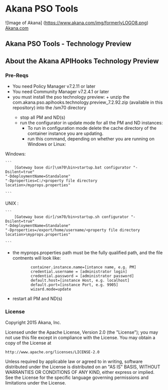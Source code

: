 # Akana PSO Tools
![Image of Akana] 
(https://www.akana.com/img/formerlyLOGO8.png) 
[Akana.com](http://akana.com)

## Akana PSO Tools - Technology Preview

## About the Akana APIHooks Technology Preview


### Pre-Reqs
- You need Policy Manager v7.2.11 or later
- You need Community Manager v7.2.4.1 or later
- you must install the pso technology preview:
      + unzip the com.akana.pso.apihooks.technology.preview_7.2.92.zip (available in this repository) into the <Policy Manager Home>/sm70 directory
    + stop all PM and ND(s)
    + run the configurator in update mode for all the PM and ND instances:
        + To run in configuration mode delete the cache directory of the container instance you are updating.
        + run this command, depending on whether you are running on Windows or Linux:
  
Windows: 

	```
        [Gateway base dir]\sm70\bin>startup.bat configurator "-Dsilent=true" 
	"-DdeploymentName=Standalone" 
	"-Dproperties=C:/<property file directory location>/myprops.properties" 

	```

UNIX :

	```
        [Gateway base dir]/sm70/bin>startup.sh configurator "-Dsilent=true" 
	"-DdeploymentName=Standalone" 
	"-Dproperties=/export/home/username/<property file directory location>\myprops.properties"

	```

  + the myprops.properties path must be the fully qualified path, and the file contnents will look like:


	```
            container.instance.name=[intance name, e.g. PM]
            credential.username = [administrator login] 
            credential.password = [administrator password] 
            default.host=[instance Host, e.g. localhost] 
            default.port=[instance Port, e.g. 9905]
            wizard.mode=update

	```

 + restart all PM and ND(s)


### License
Copyright 2015 Akana, Inc.

Licensed under the Apache License, Version 2.0 (the "License");
you may not use this file except in compliance with the License.
You may obtain a copy of the License at

    http://www.apache.org/licenses/LICENSE-2.0

Unless required by applicable law or agreed to in writing, software
distributed under the License is distributed on an "AS IS" BASIS,
WITHOUT WARRANTIES OR CONDITIONS OF ANY KIND, either express or implied.
See the License for the specific language governing permissions and
limitations under the License.

